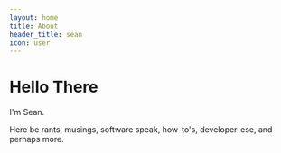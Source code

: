 ```yaml
---
layout: home
title: About
header_title: sean
icon: user
---
```


# Hello There
<!-- Dynamic language change, as if someone were typing -->

I'm Sean.

Here be rants, musings, software speak, how-to's, developer-ese, and perhaps more.
